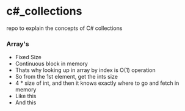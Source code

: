 # c#_collections
repo to explain the concepts of C# collections

### Array's

- Fixed Size
- Continuous block in memory
- Thats why looking up in array by index is O(1) operation
- So from the 1st element, get the ints size
- 4 * size of int, and then it knows exactly where to go and fetch in memory
 - Like this
 - And this
